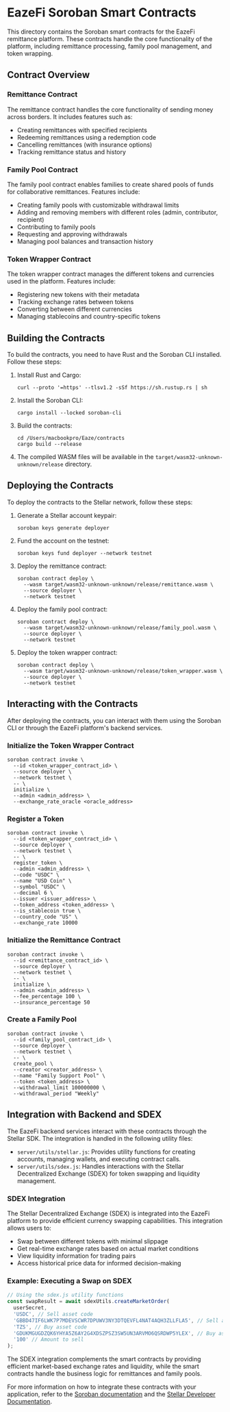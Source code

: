 # EazeFi Soroban Smart Contracts

This directory contains the Soroban smart contracts for the EazeFi remittance platform. These contracts handle the core functionality of the platform, including remittance processing, family pool management, and token wrapping.

## Contract Overview

### Remittance Contract

The remittance contract handles the core functionality of sending money across borders. It includes features such as:

- Creating remittances with specified recipients
- Redeeming remittances using a redemption code
- Cancelling remittances (with insurance options)
- Tracking remittance status and history

### Family Pool Contract

The family pool contract enables families to create shared pools of funds for collaborative remittances. Features include:

- Creating family pools with customizable withdrawal limits
- Adding and removing members with different roles (admin, contributor, recipient)
- Contributing to family pools
- Requesting and approving withdrawals
- Managing pool balances and transaction history

### Token Wrapper Contract

The token wrapper contract manages the different tokens and currencies used in the platform. Features include:

- Registering new tokens with their metadata
- Tracking exchange rates between tokens
- Converting between different currencies
- Managing stablecoins and country-specific tokens

## Building the Contracts

To build the contracts, you need to have Rust and the Soroban CLI installed. Follow these steps:

1. Install Rust and Cargo:
   ```
   curl --proto '=https' --tlsv1.2 -sSf https://sh.rustup.rs | sh
   ```

2. Install the Soroban CLI:
   ```
   cargo install --locked soroban-cli
   ```

3. Build the contracts:
   ```
   cd /Users/macbookpro/Eaze/contracts
   cargo build --release
   ```

4. The compiled WASM files will be available in the `target/wasm32-unknown-unknown/release` directory.

## Deploying the Contracts

To deploy the contracts to the Stellar network, follow these steps:

1. Generate a Stellar account keypair:
   ```
   soroban keys generate deployer
   ```

2. Fund the account on the testnet:
   ```
   soroban keys fund deployer --network testnet
   ```

3. Deploy the remittance contract:
   ```
   soroban contract deploy \
     --wasm target/wasm32-unknown-unknown/release/remittance.wasm \
     --source deployer \
     --network testnet
   ```

4. Deploy the family pool contract:
   ```
   soroban contract deploy \
     --wasm target/wasm32-unknown-unknown/release/family_pool.wasm \
     --source deployer \
     --network testnet
   ```

5. Deploy the token wrapper contract:
   ```
   soroban contract deploy \
     --wasm target/wasm32-unknown-unknown/release/token_wrapper.wasm \
     --source deployer \
     --network testnet
   ```

## Interacting with the Contracts

After deploying the contracts, you can interact with them using the Soroban CLI or through the EazeFi platform's backend services.

### Initialize the Token Wrapper Contract

```
soroban contract invoke \
  --id <token_wrapper_contract_id> \
  --source deployer \
  --network testnet \
  -- \
  initialize \
  --admin <admin_address> \
  --exchange_rate_oracle <oracle_address>
```

### Register a Token

```
soroban contract invoke \
  --id <token_wrapper_contract_id> \
  --source deployer \
  --network testnet \
  -- \
  register_token \
  --admin <admin_address> \
  --code "USDC" \
  --name "USD Coin" \
  --symbol "USDC" \
  --decimal 6 \
  --issuer <issuer_address> \
  --token_address <token_address> \
  --is_stablecoin true \
  --country_code "US" \
  --exchange_rate 10000
```

### Initialize the Remittance Contract

```
soroban contract invoke \
  --id <remittance_contract_id> \
  --source deployer \
  --network testnet \
  -- \
  initialize \
  --admin <admin_address> \
  --fee_percentage 100 \
  --insurance_percentage 50
```

### Create a Family Pool

```
soroban contract invoke \
  --id <family_pool_contract_id> \
  --source deployer \
  --network testnet \
  -- \
  create_pool \
  --creator <creator_address> \
  --name "Family Support Pool" \
  --token <token_address> \
  --withdrawal_limit 100000000 \
  --withdrawal_period "Weekly"
```

## Integration with Backend and SDEX

The EazeFi backend services interact with these contracts through the Stellar SDK. The integration is handled in the following utility files:

- `server/utils/stellar.js`: Provides utility functions for creating accounts, managing wallets, and executing contract calls.
- `server/utils/sdex.js`: Handles interactions with the Stellar Decentralized Exchange (SDEX) for token swapping and liquidity management.

### SDEX Integration

The Stellar Decentralized Exchange (SDEX) is integrated into the EazeFi platform to provide efficient currency swapping capabilities. This integration allows users to:

- Swap between different tokens with minimal slippage
- Get real-time exchange rates based on actual market conditions
- View liquidity information for trading pairs
- Access historical price data for informed decision-making

### Example: Executing a Swap on SDEX

```javascript
// Using the sdex.js utility functions
const swapResult = await sdexUtils.createMarketOrder(
  userSecret,
  'USDC', // Sell asset code
  'GBBD47IF6LWK7P7MDEVSCWR7DPUWV3NY3DTQEVFL4NAT4AQH3ZLLFLA5', // Sell asset issuer
  'TZS', // Buy asset code
  'GDUKMGUGDZQK6YHYA5Z6AY2G4XDSZPSZ3SW5UN3ARVMO6QSRDWP5YLEX', // Buy asset issuer
  '100' // Amount to sell
);
```

The SDEX integration complements the smart contracts by providing efficient market-based exchange rates and liquidity, while the smart contracts handle the business logic for remittances and family pools.

For more information on how to integrate these contracts with your application, refer to the [Soroban documentation](https://soroban.stellar.org/docs) and the [Stellar Developer Documentation](https://developers.stellar.org/docs/fundamentals-and-concepts/stellar-dex).
